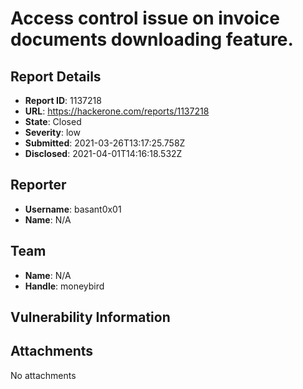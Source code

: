 # Access control issue on invoice documents downloading feature.

## Report Details
- **Report ID**: 1137218
- **URL**: https://hackerone.com/reports/1137218
- **State**: Closed
- **Severity**: low
- **Submitted**: 2021-03-26T13:17:25.758Z
- **Disclosed**: 2021-04-01T14:16:18.532Z

## Reporter
- **Username**: basant0x01
- **Name**: N/A

## Team
- **Name**: N/A
- **Handle**: moneybird

## Vulnerability Information


## Attachments
No attachments
